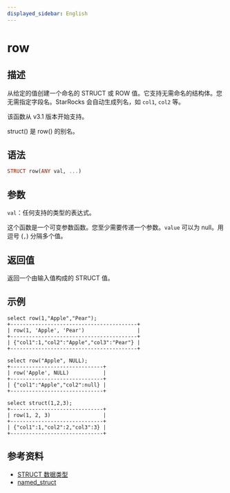```yaml
---
displayed_sidebar: English
---
```


# row

## 描述

从给定的值创建一个命名的 STRUCT 或 ROW 值。它支持无需命名的结构体。您无需指定字段名。StarRocks 会自动生成列名，如 `col1`, `col2` 等。

该函数从 v3.1 版本开始支持。

struct() 是 row() 的别名。

## 语法

```Haskell
STRUCT row(ANY val, ...)
```

## 参数

`val`：任何支持的类型的表达式。

这个函数是一个可变参数函数。您至少需要传递一个参数。`value` 可以为 null。用逗号 (`,`) 分隔多个值。

## 返回值

返回一个由输入值构成的 STRUCT 值。

## 示例

```Plaintext
select row(1,"Apple","Pear");
+-----------------------------------------+
| row(1, 'Apple', 'Pear')                 |
+-----------------------------------------+
| {"col1":1,"col2":"Apple","col3":"Pear"} |
+-----------------------------------------+

select row("Apple", NULL);
+------------------------------+
| row('Apple', NULL)           |
+------------------------------+
| {"col1":"Apple","col2":null} |
+------------------------------+

select struct(1,2,3);
+------------------------------+
| row(1, 2, 3)                 |
+------------------------------+
| {"col1":1,"col2":2,"col3":3} |
+------------------------------+
```

## 参考资料

- [STRUCT 数据类型](../../sql-statements/data-types/STRUCT.md)
- [named_struct](named_struct.md)